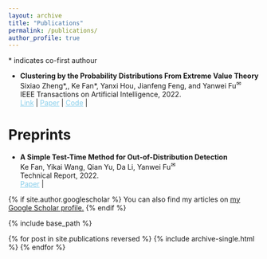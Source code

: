 ```yaml
---
layout: archive
title: "Publications"
permalink: /publications/
author_profile: true
---
```

<style>
        a.blue-text {
        color: #87CEEB;
    }
</style>

<a>*</a> indicates co-first authour

<ul>

<li>
<p><b>Clustering by the Probability Distributions From Extreme Value Theory</b>
<br />Sixiao Zheng<a>*</a>,, Ke Fan<a>*</a>, Yanxi Hou, Jianfeng Feng, and Yanwei Fu<sup><a title='Corresponding author'>✉</a></sup>
<br /> IEEE Transactions on Artificial Intelligence, 2022. <br /> 
<a href="https://ieeexplore.ieee.org/document/9720078" class="blue-text">Link</a> |
<a href="https://arxiv.org/pdf/2202.09784.pdf" class="blue-text">Paper</a> |
<a href="https://github.com/sixiaozheng/EVT-K-means" class="blue-text">Code</a> |

</p>
</li>
</ul>

# Preprints

<ul>
<li>
<p><b>A Simple Test-Time Method for Out-of-Distribution Detection
</b>
<br />Ke Fan, Yikai Wang, Qian Yu, Da Li, Yanwei Fu<sup><a title='Corresponding author'>✉</a></sup>
<br /> Technical Report, 2022. <br /> 
<a href="https://arxiv.org/abs/2207.08210" class="blue-text">Paper</a> |
</p>
</li>

</ul>

{% if site.author.googlescholar %}
  You can also find my articles on <u><a href="{{https://scholar.google.com/citations?user=426Vf3kAAAAJ}}">my Google Scholar profile</a>.</u>
{% endif %}

{% include base_path %}

{% for post in site.publications reversed %}
  {% include archive-single.html %}
{% endfor %}